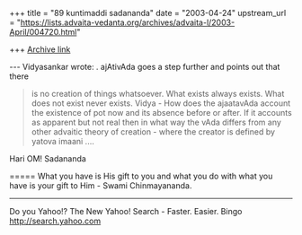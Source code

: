 +++
title = "89 kuntimaddi sadananda"
date = "2003-04-24"
upstream_url = "https://lists.advaita-vedanta.org/archives/advaita-l/2003-April/004720.html"

+++
[Archive link](https://lists.advaita-vedanta.org/archives/advaita-l/2003-April/004720.html)

--- Vidyasankar <vsundaresan at HOTMAIL.COM> wrote:
. ajAtivAda goes a step further and points out that there
> is no
> creation of things whatsoever. What exists always exists. What does
> not
> exist never exists.
Vidya -
How does the ajaatavAda  account the existence of pot  now and its
absence before or after. If it accounts as apparent but not real then in
what way the vAda differs from any other advaitic theory of creation -
where the creator is defined by yatova imaani ....

Hari OM!
Sadananda




=====
What you have is His gift to you and what you do with what you have is your gift to Him - Swami Chinmayananda.

__________________________________________________
Do you Yahoo!?
The New Yahoo! Search - Faster. Easier. Bingo
http://search.yahoo.com

